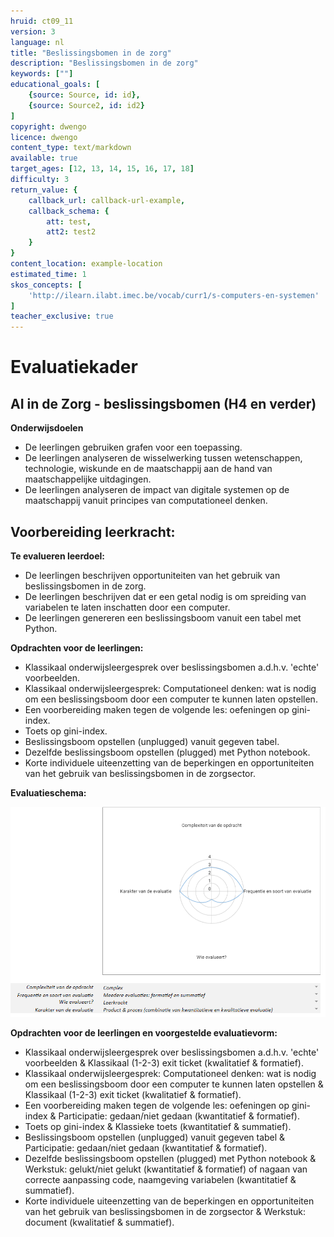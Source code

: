 ```yaml
---
hruid: ct09_11
version: 3
language: nl
title: "Beslissingsbomen in de zorg"
description: "Beslissingsbomen in de zorg"
keywords: [""]
educational_goals: [
    {source: Source, id: id}, 
    {source: Source2, id: id2}
]
copyright: dwengo
licence: dwengo
content_type: text/markdown
available: true
target_ages: [12, 13, 14, 15, 16, 17, 18]
difficulty: 3
return_value: {
    callback_url: callback-url-example,
    callback_schema: {
        att: test,
        att2: test2
    }
}
content_location: example-location
estimated_time: 1
skos_concepts: [
    'http://ilearn.ilabt.imec.be/vocab/curr1/s-computers-en-systemen'
]
teacher_exclusive: true
---
```


# Evaluatiekader

## AI in de Zorg - beslissingsbomen (H4 en verder)

**Onderwijsdoelen**
- De leerlingen gebruiken grafen voor een toepassing.
- De leerlingen analyseren de wisselwerking tussen wetenschappen, technologie, wiskunde en de maatschappij aan de hand van maatschappelijke uitdagingen.    
- De leerlingen analyseren de impact van digitale systemen op de maatschappij vanuit principes van computationeel denken.

**Voorbereiding leerkracht:** 
- 

**Te evalueren leerdoel:** 
- De leerlingen beschrijven opportuniteiten van het gebruik van beslissingsbomen in de zorg. 
- De leerlingen beschrijven dat er een getal nodig is om spreiding van variabelen te laten inschatten door een computer.
- De leerlingen genereren een beslissingsboom vanuit een tabel met Python.

**Opdrachten voor de leerlingen:**
- Klassikaal onderwijsleergesprek over beslissingsbomen a.d.h.v. 'echte' voorbeelden.
- Klassikaal onderwijsleergesprek: Computationeel denken: wat is nodig om een beslissingsboom door een computer te kunnen laten opstellen.
- Een voorbereiding maken tegen de volgende les: oefeningen op gini-index.
- Toets op gini-index.
- Beslissingsboom opstellen (unplugged) vanuit gegeven tabel.
- Dezelfde beslissingsboom opstellen (plugged) met Python notebook.
- Korte individuele uiteenzetting van de beperkingen en opportuniteiten van het gebruik van beslissingsbomen in de zorgsector.
 
**Evaluatieschema:**

![spin beslissingsboom ai in de zorg](embed/spinaizorg.png)

**Opdrachten voor de leerlingen en voorgestelde evaluatievorm:**
- Klassikaal onderwijsleergesprek over beslissingsbomen a.d.h.v. 'echte' voorbeelden & Klassikaal (1-2-3) exit ticket (kwalitatief & formatief).
- Klassikaal onderwijsleergesprek: Computationeel denken: wat is nodig om een beslissingsboom door een computer te kunnen laten opstellen & Klassikaal (1-2-3) exit ticket (kwalitatief & formatief).
- Een voorbereiding maken tegen de volgende les: oefeningen op gini-index & Participatie: gedaan/niet gedaan (kwantitatief & formatief).
- Toets op gini-index & Klassieke toets (kwantitatief & summatief).
- Beslissingsboom opstellen (unplugged) vanuit gegeven tabel & Participatie: gedaan/niet gedaan (kwantitatief & formatief).
- Dezelfde beslissingsboom opstellen (plugged) met Python notebook & Werkstuk: gelukt/niet gelukt (kwantitatief & formatief) of nagaan van correcte aanpassing code, naamgeving variabelen (kwantitatief & summatief).
- Korte individuele uiteenzetting van de beperkingen en opportuniteiten van het gebruik van beslissingsbomen in de zorgsector & Werkstuk: document (kwalitatief & summatief).


